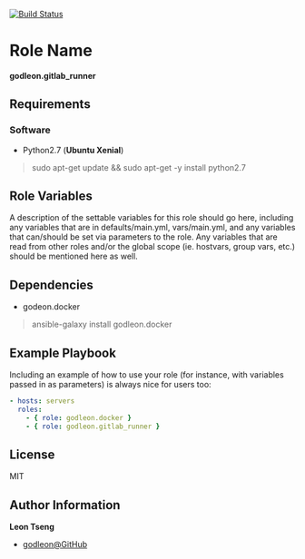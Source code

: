 [![Build Status](https://travis-ci.org/godleon/ansible-role-gitlab_runner.svg?branch=master)](https://travis-ci.org/godleon/ansible-role-gitlab_runner)


Role Name
=========

**godleon.gitlab_runner**

Requirements
------------

### Software

- Python2.7 (**Ubuntu Xenial**)
> sudo apt-get update && sudo apt-get -y install python2.7

Role Variables
--------------

A description of the settable variables for this role should go here, including any variables that are in defaults/main.yml, vars/main.yml, and any variables that can/should be set via parameters to the role. Any variables that are read from other roles and/or the global scope (ie. hostvars, group vars, etc.) should be mentioned here as well.

Dependencies
------------

- godeon.docker

> ansible-galaxy install godleon.docker

Example Playbook
----------------

Including an example of how to use your role (for instance, with variables passed in as parameters) is always nice for users too:

```yml
- hosts: servers
  roles:
    - { role: godleon.docker }
    - { role: godleon.gitlab_runner }
```

License
-------

MIT

Author Information
------------------

**Leon Tseng** 

-  [godleon@GitHub](https://github.com/godleon)